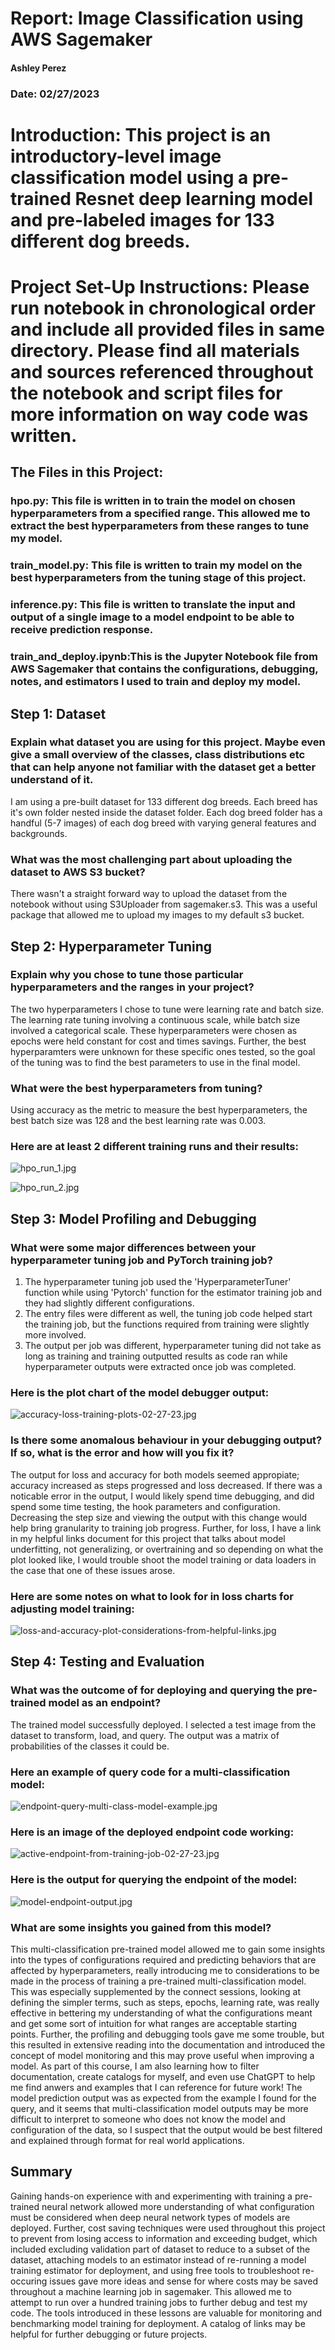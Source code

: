 # Report: Image Classification using AWS Sagemaker
#### Ashley Perez
### Date: 02/27/2023

# Introduction: This project is an introductory-level image classification model using a pre-trained Resnet deep learning model and pre-labeled images for 133 different dog breeds.

# Project Set-Up Instructions: Please run notebook in chronological order and include all provided files in same directory. Please find all materials and sources referenced throughout the notebook and script files for more information on way code was written.

## The Files in this Project:
### hpo.py: This file is written in to train the model on chosen hyperparameters from a specified range. This allowed me to extract the best hyperparameters from these ranges to tune my model.

### train_model.py: This file is written to train my model on the best hyperparameters from the tuning stage of this project.

### inference.py: This file is written to translate the input and output of a single image to a model endpoint to be able to receive prediction response.

### train_and_deploy.ipynb:This is the Jupyter Notebook file from AWS Sagemaker that contains the configurations, debugging, notes, and estimators I used to train and deploy my model.

## Step 1: Dataset
### Explain what dataset you are using for this project. Maybe even give a small overview of the classes, class distributions etc that can help anyone not familiar with the dataset get a better understand of it.
I am using a pre-built dataset for 133 different dog breeds. Each breed has it's own folder nested inside the dataset folder. Each dog breed folder has a handful (5-7 images) of each dog breed with varying general features and backgrounds.

### What was the most challenging part about uploading the dataset to AWS S3 bucket?
There wasn't a straight forward way to upload the dataset from the notebook without using S3Uploader from sagemaker.s3. This was a useful package that allowed me to upload my images to my default s3 bucket.

## Step 2: Hyperparameter Tuning
### Explain why you chose to tune those particular hyperparameters and the ranges in your project?
The two hyperparameters I chose to tune were learning rate and batch size. The learning rate tuning involving a continuous scale, while batch size involved a categorical scale. These hyperparameters were chosen as epochs were held constant for cost and times savings. Further, the best hyperparamters were unknown for these specific ones tested, so the goal of the tuning was to find the best parameters to use in the final model. 

### What were the best hyperparameters from tuning? 
Using accuracy as the metric to measure the best hyperparameters, the best batch size was 128 and the best learning rate was 0.003.

### Here are at least 2 different training runs and their results:

![hpo_run_1.jpg](hpo_run_1.jpg)

![hpo_run_2.jpg](hpo_run_2.jpg)

## Step 3: Model Profiling and Debugging
### What were some major differences between your hyperparameter tuning job and PyTorch training job? 
1. The hyperparameter tuning job used the 'HyperparameterTuner' function while using 'Pytorch' function for the estimator training job and they had slightly different configurations.
2. The entry files were different as well, the tuning job code helped start the training job, but the functions required from training were slightly more involved.
3. The output per job was different, hyperparameter tuning did not take as long as training and training outputted results as code ran while hyperparameter outputs were extracted once job was completed.

### Here is the plot chart of the model debugger output:

![accuracy-loss-training-plots-02-27-23.jpg](accuracy-loss-training-plots-02-27-23.jpg)

###  Is there some anomalous behaviour in your debugging output? If so, what is the error and how will you fix it?
The output for loss and accuracy for both models seemed appropiate; accuracy increased as steps progressed and loss decreased. If there was a noticable error in the output, I would likely spend time debugging, and did spend some time testing, the hook parameters and configuration. Decreasing the step size and viewing the output with this change would help bring granularity to training job progress. Further, for loss, I have a link in my helpful links document for this project that talks about model underfitting, not generalizing, or overtraining and so depending on what the plot looked like, I would trouble shoot the model training or data loaders in the case that one of these issues arose.  

### Here are some notes on what to look for in loss charts for adjusting model training:

![loss-and-accuracy-plot-considerations-from-helpful-links.jpg](loss-and-accuracy-plot-considerations-from-helpful-links.jpg)

## Step 4: Testing and Evaluation
### What was the outcome of for deploying and querying the pre-trained model as an endpoint? 
The trained model successfully deployed. I selected a test image from the dataset to transform, load, and query. The output was a matrix of probabilities of the classes it could be.

### Here an example of query code for a multi-classification model:

![endpoint-query-multi-class-model-example.jpg](endpoint-query-multi-class-model-example.jpg)

### Here is an image of the deployed endpoint code working:

![active-endpoint-from-training-job-02-27-23.jpg](active-endpoint-from-training-job-02-27-23.jpg)

### Here is the output for querying the endpoint of the model:

![model-endpoint-output.jpg](model-endpoint-output.jpg)

### What are some insights you gained from this model? 
This multi-classification pre-trained model allowed me to gain some insights into the types of configurations required and predicting behaviors that are affected by hyperparameters, really introducing me to considerations to be made in the process of training a pre-trained multi-classification model. This was especially supplemented by the connect sessions, looking at defining the simpler terms, such as steps, epochs, learning rate, was really effective in bettering my understanding of what the configurations meant and get some sort of intuition for what ranges are acceptable starting points. Further, the profiling and debugging tools gave me some trouble, but this resulted in extensive reading into the documentation and introduced the concept of model monitoring and this may prove useful when improving a model. As part of this course, I am also learning how to filter documentation, create catalogs for myself, and even use ChatGPT to help me find anwers and examples that I can reference for future work! The model prediction output was as expected from the example I found for the query, and it seems that multi-classification model outputs may be more difficult to interpret to someone who does not know the model and configuration of the data, so I suspect that the output would be best filtered and explained through format for real world applications.

## Summary
Gaining hands-on experience with and experimenting with training a pre-trained neural network allowed more understanding of what configuration must be considered when deep neural network types of models are deployed. Further, cost saving techniques were used throughout this project to prevent from losing access to information and exceeding budget, which included excluding validation part of dataset to reduce to a subset of the dataset, attaching models to an estimator instead of re-running a model training estimator for deployment, and using free tools to troubleshoot re-occuring issues gave more ideas and sense for where costs may be saved throughout a machine learning job in sagemaker. This allowed me to attempt to run over a hundred training jobs to further debug and test my code. The tools introduced in these lessons are valuable for monitoring and benchmarking model training for deployment. A catalog of links may be helpful for further debugging or future projects.
